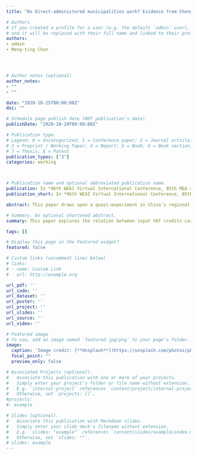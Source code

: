 ```yaml
---
title: "Do Direct-administered municipalities work? Evidence from Chongqing municipality in China"

# Authors
# If you created a profile for a user (e.g. the default `admin` user), write the username (folder name) here
# and it will be replaced with their full name and linked to their profile.
authors:
- admin
- Meng-ting Chen




# Author notes (optional)
author_notes:
- ""
- ""

date: "2020-10-25T00:00:00Z"
doi: ""

# Schedule page publish date (NOT publication's date).
publishDate: "2020-10-20T00:00:00Z"

# Publication type.
# Legend: 0 = Uncategorized; 1 = Conference paper; 2 = Journal article;
# 3 = Preprint / Working Paper; 4 = Report; 5 = Book; 6 = Book section;
# 7 = Thesis; 8 = Patent
publication_types: ["3"]
categories: working



# Publication name and optional abbreviated publication name.
publication: In *96th WEAI Virtual International Conference, 85th MEA annual conference*.  **Draft available upon request**
publication_short: In *96th WEAI Virtual International Conference, 85th MEA annual conference*.  **Draft available upon request**

abstract: This paper draws upon a quasi-experiment in China's regional administrative hierarchy to investigate the effect of a city-upgrading policy. This policy upgrades prefecture-level cities to municipalities with the provincial administrative level. Chongqing is the only city recently designated as the municipality in 1997. This paper adopts the synthetic control method and finds that city-upgrading policy increased Chongqing's GDP by more than 40\% on average in the following four years since 1997. In addition, we examine the direct and spillover effects of the municipalities on various aspects, including economic growth, foreign direct investment, urbanization, local government revenue, and productivity.

# Summary. An optional shortened abstract.
summary: This paper explores the relation between input VAT credits carryovers and corporate income tax avoidance behavior.

tags: []

# Display this page in the Featured widget?
featured: false

# Custom links (uncomment lines below)
# links:
# - name: Custom Link
#   url: http://example.org

url_pdf: ''
url_code: ''
url_dataset: ''
url_poster: ''
url_project: ''
url_slides: ''
url_source: ''
url_video: ''

# Featured image
# To use, add an image named `featured.jpg/png` to your page's folder.
image:
  caption: 'Image credit: [**Unsplash**](https://unsplash.com/photos/pLCdAaMFLTE)'
  focal_point: ""
  preview_only: false

# Associated Projects (optional).
#   Associate this publication with one or more of your projects.
#   Simply enter your project's folder or file name without extension.
#   E.g. `internal-project` references `content/project/internal-project/index.md`.
#   Otherwise, set `projects: []`.
#projects:
#- example

# Slides (optional).
#   Associate this publication with Markdown slides.
#   Simply enter your slide deck's filename without extension.
#   E.g. `slides: "example"` references `content/slides/example/index.md`.
#   Otherwise, set `slides: ""`.
# slides: example
---
```

